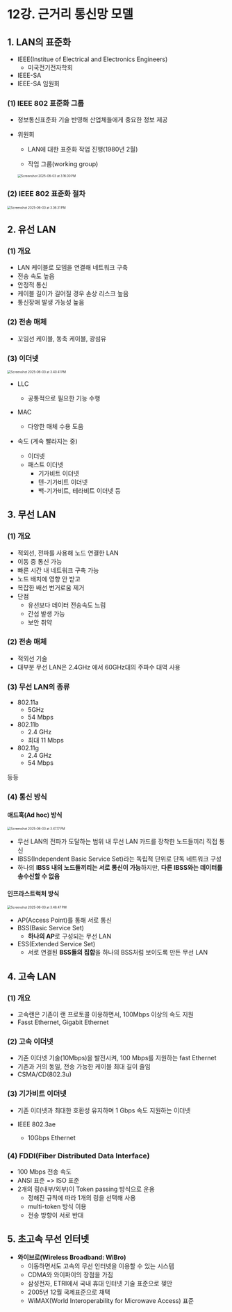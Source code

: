 # 12강. 근거리 통신망 모델

## 1. LAN의 표준화

- IEEE(Institue of Electrical and Electronics Engineers)
  - 미국전기전자학회
- IEEE-SA
- IEEE-SA 임원회



### (1) IEEE 802 표준화 그룹

- 정보통신표준화 기술 반영해 산업체들에게 중요한 정보 제공

- 위원회

  - LAN에 대한 표준화 작업 진행(1980년 2월)

  - 작업 그룹(working group)

  <img src="./assets/Screenshot 2025-06-03 at 3.16.00 PM.png" alt="Screenshot 2025-06-03 at 3.16.00 PM" style="zoom:50%;" />



### (2) IEEE 802 표준화 절차

<img src="./assets/Screenshot 2025-06-03 at 3.36.31 PM.png" alt="Screenshot 2025-06-03 at 3.36.31 PM" style="zoom:50%;" />



## 2. 유선 LAN

### (1) 개요

- LAN 케이블로 모뎀을 연결해 네트워크 구축
- 전송 속도 높음
- 안정적 통신
- 케이블 길이가 길어질 경우 손상 리스크 높음
- 통신장애 발생 가능성 높음



### (2) 전송 매체

- 꼬임선 케이블, 동축 케이블, 광섬유



### (3) 이더넷

<img src="./assets/Screenshot 2025-06-03 at 3.40.41 PM.png" alt="Screenshot 2025-06-03 at 3.40.41 PM" style="zoom:50%;" />

- LLC
  - 공통적으로 필요한 기능 수행
- MAC
  - 다양한 매체 수용 도움

- 속도 (계속 빨라지는 중)
  - 이더넷 
  - 패스트 이더넷
    - 기가비트 이더넷
    - 텐-기가비트 이더넷
    - 백-기가비트, 테라비트 이더넷 등



## 3. 무선 LAN

### (1) 개요

- 적외선, 전파를 사용해 노드 연결한 LAN
- 이동 중 통신 가능
- 빠른 시간 내 네트워크 구축 가능
- 노드 배치에 영향 안 받고
- 복잡한 배선 번거로움 제거
- 단점
  - 유선보다 데이터 전송속도 느림
  - 간섭 발생 가능
  - 보안 취약



### (2) 전송 매체

- 적외선 기술
- 대부분 무선 LAN은 2.4GHz 에서 60GHz대의 주파수 대역 사용



### (3) 무선 LAN의 종류

- 802.11a
  - 5GHz
  - 54 Mbps
- 802.11b
  - 2.4 GHz
  - 최대 11 Mbps
- 802.11g
  - 2.4 GHz
  - 54 Mbps

등등



### (4) 통신 방식

#### 애드혹(Ad hoc) 방식

<img src="./assets/Screenshot 2025-06-03 at 3.47.17 PM.png" alt="Screenshot 2025-06-03 at 3.47.17 PM" style="zoom:50%;" />

- 무선 LAN의 전파가 도달하는 범위 내 무선 LAN 카드를 장착한 노드들끼리 직접 통신
- IBSS(Independent Basic Service Set)라는 독립적 단위로 단독 네트워크 구성
- 하나의 **IBSS 내의 노드들끼리는 서로 통신이 가능**하지만, **다른 IBSS와는 데이터를 송수신할 수 없음**



#### 인프라스트럭처 방식

<img src="./assets/Screenshot 2025-06-03 at 3.48.47 PM.png" alt="Screenshot 2025-06-03 at 3.48.47 PM" style="zoom:50%;" />

- AP(Access Point)를 통해 서로 통신
- BSS(Basic Service Set)
  - **하나의 AP**로 구성되는 무선 LAN
- ESS(Extended Service Set)
  - 서로 연결된 **BSS들의 집합**을 하나의 BSS처럼 보이도록 만든 무선 LAN



## 4. 고속 LAN

### (1) 개요

- 고속랜은 기존이 랜 프로토콜 이용하면서, 100Mbps 이상의 속도 지원
- Fasst Ethernet, Gigabit Ethernet



### (2) 고속 이더넷

- 기존 이더넷 기술(10Mbps)을 발전시켜, 100 Mbps를 지원하는 fast Ethernet
- 기존과 거의 동일, 전송 가능한 케이블 최대 길이 줄임
- CSMA/CD(802.3u)



### (3) 기가비트 이더넷

- 기존 이더넷과 최대한 호환성 유지하며 1 Gbps 속도 지원하는 이더넷

- IEEE 802.3ae
  - 10Gbps Ethernet



### (4) FDDI(Fiber Distributed Data Interface)

- 100 Mbps 전송 속도
- ANSI 표준 => ISO 표준
- 2개의 링(내부/외부)이 Token passing 방식으로 운용
  - 정해진 규칙에 따라 1개의 링을 선택해 사용
  - multi-token 방식 이용
  - 전송 방향이 서로 반대



## 5. 초고속 무선 인터넷

- **와이브로(Wireless Broadband: WiBro)**
  - 이동하면서도 고속의 무선 인터넷을 이용할 수 있는 시스템
  - CDMA와 와이파이의 장점을 가짐
  - 삼성전자, ETRI에서 국내 휴대 인터넷 기술 표준으로 젲안
  - 2005년 12월 국제표준으로 채택
  - WiMAX(World Interoperability for Microwave Access) 표준